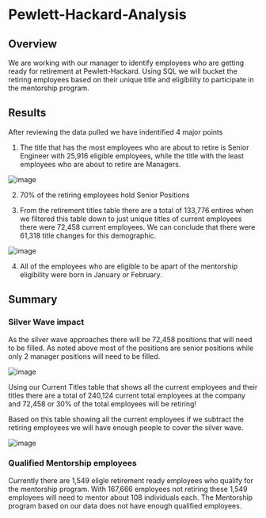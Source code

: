 # Pewlett-Hackard-Analysis

## Overview 
We are working with our manager to identify employees who are getting ready for retirement at Pewlett-Hackard.  Using SQL we will bucket the retiring employees based on their unique title and eligibility to participate in the mentorship program. 

## Results 
After reviewing the data pulled we have indentified 4 major points

1. The title that has the most employees who are about to retire is Senior Engineer with 25,916 eligible employees, while the title with the least employees who are about to retire are Managers.

![image](https://user-images.githubusercontent.com/109490755/204153171-83b3764e-2c0b-48b6-b0c8-ccfd37f01b99.png)

2. 70% of the retiring employees hold Senior Positions 

3. From the retirement titles table there are a total of 133,776 entires when we filtered this table down to just unique titles of current employees there were 72,458 current employees.  We can conclude that there were 61,318 title changes for this demographic. 

![image](https://user-images.githubusercontent.com/109490755/230643628-3df70ba3-5098-4ddd-a8c8-695abca7df71.png)

4. All of the employees who are eligible to be apart of the mentorship eligibility were born in January or February. 

## Summary

### Silver Wave impact
As the silver wave approaches there will be 72,458 positions that will need to be filled.  As noted above most of the positions are senior positions while only 2 manager positions will need to be filled.

![image](https://user-images.githubusercontent.com/109490755/204153148-5b1fccda-583d-49ff-9fe4-e2d59ed4e20b.png)

Using our Current Titles table that shows all the current employees and their titles there are a total of 240,124 current total employees at the company and 72,458 or 30% of the total employees will be retiring! 

Based on this table showing all the current employees if we subtract the retiring employees we will have enough people to cover the silver wave.

![image](https://user-images.githubusercontent.com/109490755/204154666-b0f580f7-7dad-4657-9411-b9438f24c8e2.png)



### Qualified Mentorship employees
Currently there are 1,549 eligle retirement ready employees who qualify for the mentorship program.  With 167,666 employees not retiring these 1,549 employees will need to mentor about 108 individuals each.  The Mentorship program based on our data does not have enough qualified employees.


